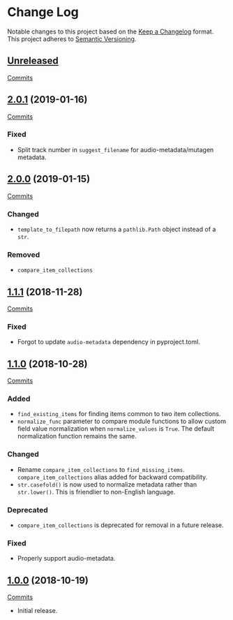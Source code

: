 # Change Log

Notable changes to this project based on the [Keep a Changelog](https://keepachangelog.com) format.
This project adheres to [Semantic Versioning](https://semver.org).


## [Unreleased](https://github.com/thebigmunch/google-music-utils/tree/master)

[Commits](https://github.com/thebigmunch/google-music-utils/compare/2.0.1...master)


## [2.0.1](https://github.com/thebigmunch/google-music-utils/releases/tag/2.0.1) (2019-01-16)

[Commits](https://github.com/thebigmunch/google-music-utils/compare/2.0.0...2.0.1)

### Fixed

* Split track number in ``suggest_filename`` for audio-metadata/mutagen metadata.


## [2.0.0](https://github.com/thebigmunch/google-music-utils/releases/tag/2.0.0) (2019-01-15)

[Commits](https://github.com/thebigmunch/google-music-utils/compare/1.1.1...2.0.0)

### Changed

* ``template_to_filepath`` now returns a ``pathlib.Path`` object instead of a ``str``.

### Removed

* ``compare_item_collections``


## [1.1.1](https://github.com/thebigmunch/google-music-utils/releases/tag/1.1.1) (2018-11-28)

[Commits](https://github.com/thebigmunch/google-music-utils/compare/1.1.0...1.1.1)

### Fixed

* Forgot to update ``audio-metadata`` dependency in pyproject.toml.


## [1.1.0](https://github.com/thebigmunch/google-music-utils/releases/tag/1.1.0) (2018-10-28)

[Commits](https://github.com/thebigmunch/google-music-utils/compare/1.0.0...1.1.0)

### Added

* ``find_existing_items`` for finding items common to two item collections.
* ``normalize_func`` parameter to compare module functions to allow custom
  field value normalization when ``normalize_values`` is ``True``.
  The default normalization function remains the same.

### Changed

* Rename ``compare_item_collections`` to ``find_missing_items``.
  ``compare_item_collections`` alias added for backward compatibility.
* ``str.casefold()`` is now used to normalize metadata rather than
  ``str.lower()``. This is friendlier to non-English language.

### Deprecated

* ``compare_item_collections`` is deprecated for removal in a future release.

### Fixed

* Properly support audio-metadata.


## [1.0.0](https://github.com/thebigmunch/google-music-utils/releases/tag/1.0.0) (2018-10-19)

[Commits](https://github.com/thebigmunch/google-music-utils/commit/d466a8cb75041c1d1f6add1a999bfd1e25e73b0c)

* Initial release.
